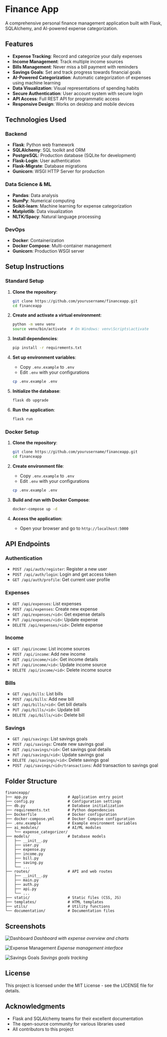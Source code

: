 # Finance App

A comprehensive personal finance management application built with Flask, SQLAlchemy, and AI-powered expense categorization.

## Features

- **Expense Tracking**: Record and categorize your daily expenses
- **Income Management**: Track multiple income sources
- **Bills Management**: Never miss a bill payment with reminders
- **Savings Goals**: Set and track progress towards financial goals
- **AI-Powered Categorization**: Automatic categorization of expenses using machine learning
- **Data Visualization**: Visual representations of spending habits
- **Secure Authentication**: User account system with secure login
- **API Access**: Full REST API for programmatic access
- **Responsive Design**: Works on desktop and mobile devices

## Technologies Used

### Backend
- **Flask**: Python web framework
- **SQLAlchemy**: SQL toolkit and ORM
- **PostgreSQL**: Production database (SQLite for development)
- **Flask-Login**: User authentication
- **Flask-Migrate**: Database migrations
- **Gunicorn**: WSGI HTTP Server for production

### Data Science & ML
- **Pandas**: Data analysis
- **NumPy**: Numerical computing
- **Scikit-learn**: Machine learning for expense categorization
- **Matplotlib**: Data visualization
- **NLTK/Spacy**: Natural language processing

### DevOps
- **Docker**: Containerization
- **Docker Compose**: Multi-container management
- **Gunicorn**: Production WSGI server

## Setup Instructions

### Standard Setup

1. **Clone the repository**:
   ```bash
   git clone https://github.com/yourusername/financeapp.git
   cd financeapp
   ```

2. **Create and activate a virtual environment**:
   ```bash
   python -m venv venv
   source venv/bin/activate  # On Windows: venv\Scripts\activate
   ```

3. **Install dependencies**:
   ```bash
   pip install -r requirements.txt
   ```

4. **Set up environment variables**:
   - Copy `.env.example` to `.env`
   - Edit `.env` with your configurations
   ```bash
   cp .env.example .env
   ```

5. **Initialize the database**:
   ```bash
   flask db upgrade
   ```

6. **Run the application**:
   ```bash
   flask run
   ```

### Docker Setup

1. **Clone the repository**:
   ```bash
   git clone https://github.com/yourusername/financeapp.git
   cd financeapp
   ```

2. **Create environment file**:
   - Copy `.env.example` to `.env`
   - Edit `.env` with your configurations
   ```bash
   cp .env.example .env
   ```

3. **Build and run with Docker Compose**:
   ```bash
   docker-compose up -d
   ```

4. **Access the application**:
   - Open your browser and go to `http://localhost:5000`

## API Endpoints

### Authentication
- `POST /api/auth/register`: Register a new user
- `POST /api/auth/login`: Login and get access token
- `GET /api/auth/profile`: Get current user profile

### Expenses
- `GET /api/expenses`: List expenses
- `POST /api/expenses`: Create new expense
- `GET /api/expenses/<id>`: Get expense details
- `PUT /api/expenses/<id>`: Update expense
- `DELETE /api/expenses/<id>`: Delete expense

### Income
- `GET /api/income`: List income sources
- `POST /api/income`: Add new income
- `GET /api/income/<id>`: Get income details
- `PUT /api/income/<id>`: Update income source
- `DELETE /api/income/<id>`: Delete income source

### Bills
- `GET /api/bills`: List bills
- `POST /api/bills`: Add new bill
- `GET /api/bills/<id>`: Get bill details
- `PUT /api/bills/<id>`: Update bill
- `DELETE /api/bills/<id>`: Delete bill

### Savings
- `GET /api/savings`: List savings goals
- `POST /api/savings`: Create new savings goal
- `GET /api/savings/<id>`: Get savings goal details
- `PUT /api/savings/<id>`: Update savings goal
- `DELETE /api/savings/<id>`: Delete savings goal
- `POST /api/savings/<id>/transactions`: Add transaction to savings goal

## Folder Structure

```
financeapp/
├── app.py                  # Application entry point
├── config.py               # Configuration settings
├── db.py                   # Database initialization
├── requirements.txt        # Python dependencies
├── Dockerfile              # Docker configuration
├── docker-compose.yml      # Docker Compose configuration
├── .env.example            # Example environment variables
├── ai_modules/             # AI/ML modules
│   └── expense_categorizer/
├── models/                 # Database models
│   ├── __init__.py
│   ├── user.py
│   ├── expense.py
│   ├── income.py
│   ├── bill.py
│   ├── saving.py
│   └── ...
├── routes/                 # API and web routes
│   ├── __init__.py
│   ├── main.py
│   ├── auth.py
│   ├── api.py
│   └── ...
├── static/                 # Static files (CSS, JS)
├── templates/              # HTML templates
├── utils/                  # Utility functions
└── documentation/          # Documentation files
```

## Screenshots

![Dashboard](/path/to/dashboard-screenshot.png)
*Dashboard with expense overview and charts*

![Expense Management](/path/to/expense-screenshot.png)
*Expense management interface*

![Savings Goals](/path/to/savings-screenshot.png)
*Savings goals tracking*

## License

This project is licensed under the MIT License - see the LICENSE file for details.

## Acknowledgments

- Flask and SQLAlchemy teams for their excellent documentation
- The open-source community for various libraries used
- All contributors to this project 